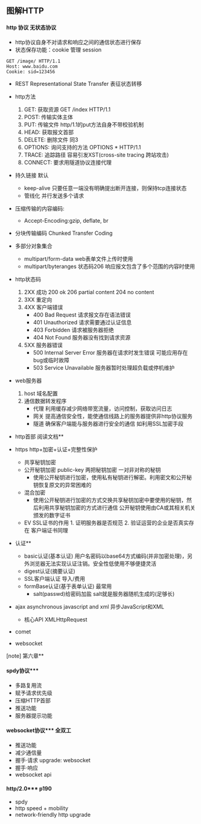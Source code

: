 ## 图解HTTP

#### http 协议 无状态协议

- http协议自身不对请求和响应之间的通信状态进行保存
- 状态保存功能：cookie 管理 session
```
GET /image/ HTTP/1.1
Host: www.baidu.com
Cookie: sid=123456
```
- REST Representational State Transfer 表征状态转移

- http方法
	1. GET: 获取资源 GET /index HTTP/1.1
	2. POST: 传输实体主体
	3. PUT: 传输文件 http/1.1的put方法自身不带校验机制
	4. HEAD: 获取报文首部
	5. DELETE: 删除文件 同3
	6. OPTIONS: 询问支持的方法 OPTIONS * HTTP/1.1
	7. TRACE: 追踪路径 容易引发XST(cross-site tracing 跨站攻击)
	8. CONNECT: 要求用隧道协议连接代理
- 持久链接 默认
	- keep-alive 只要任意一端没有明确提出断开连接，则保持tcp连接状态
	- 管线化 并行发送多个请求

- 压缩传输的内容编码:
	- Accept-Encoding:gzip, deflate, br
- 分块传输编码 Chunked Transfer Coding

- 多部分对象集合
	- multipart/form-data web表单文件上传时使用
	- multipart/byteranges 状态码206 响应报文包含了多个范围的内容时使用

- http状态码
	1. 2XX 成功 200 ok 206 partial content 204 no content
	2. 3XX 重定向
	3. 4XX 客户端错误
		- 400 Bad Request 请求报文存在语法错误
		- 401 Unauthorized 请求需要通过认证信息
		- 403 Forbidden 请求被服务器拒绝
		- 404 Not Found 服务器没有找到请求资源
	4. 5XX 服务器错误
		- 500 Internal Server Error 服务器在请求时发生错误 可能应用存在bug或临时故障
		- 503 Service Unavailable 服务器暂时处理超负载或停机维护

- web服务器
	1. host 域名配置
	2. 通信数据转发程序
		- 代理 利用缓存减少网络带宽流量，访问控制，获取访问日志
		- 网关 提高通信安全性，能使通信线路上的服务器提供非http协议服务
		- 隧道 确保客户端能与服务器进行安全的通信 如利用SSL加密手段

- http首部 阅读文档**

- https http+加密+认证+完整性保护
	- 共享秘钥加密
	- 公开秘钥加密 public-key 两把秘钥加密 一对非对称的秘钥
		- 使用公开秘钥进行加密，使用私有秘钥进行解密。利用密文和公开秘钥恢复原文的异常困难的
	- 混合加密
		- 使用公开秘钥进行加密的方式交换共享秘钥加密中要使用的秘钥，然后利用共享秘钥加密的方式进行通信 公开秘钥使用由CA或其相关机关颁发的数字证书
	- EV SSL证书的作用 1. 证明服务器是否规范 2. 验证运营的企业是否真实存在 客户端证书同理
- 认证**
	- basic认证(基本认证) 用户名密码以base64方式编码(并非加密处理)，另外浏览器无法实现认证注销。安全性低使用不够便捷灵活
	- digest认证(摘要认证)
	- SSL客户端认证 导入/费用
	- formBase认证(基于表单认证) 最常用
		- salt(passwd)给密码加盐 salt就是服务器随机生成的(足够长)

- ajax asynchronous javascript and xml 异步JavaScript和XML
	- 核心API XMLHttpRequest
- comet
- websocket

[note]
第六章**  

#### spdy协议***

- 多路复用流
- 赋予请求优先级
- 压缩HTTP首部
- 推送功能
- 服务器提示功能

#### websocket协议*** 全双工
- 推送功能
- 减少通信量
- 握手·请求 upgrade: websocket
- 握手·响应
- websocket api


#### http/2.0*** p190
- spdy
- http speed + mobility
- network-friendly http upgrade

